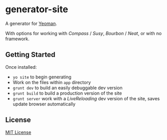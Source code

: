 # generator-site

A generator for [Yeoman](http://yeoman.io).

With options for working with _Compass_ / _Susy_, _Bourbon_ / _Neat_, or with no framework.


## Getting Started

Once installed:
* `yo site` to begin generating
* Work on the files within `app` directory
* `grunt dev` to build an easily debuggable dev version
* `grunt build` to build a production version of the site
* `grunt server` work with a _LiveReloading_ dev version of the site, saves update browser automatically


## License

[MIT License](http://en.wikipedia.org/wiki/MIT_License)
